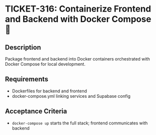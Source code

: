 # TICKET-316: Containerize Frontend and Backend with Docker Compose 🐳

## Description
Package frontend and backend into Docker containers orchestrated with Docker Compose for local development.

## Requirements
- Dockerfiles for backend and frontend
- docker-compose.yml linking services and Supabase config

## Acceptance Criteria
- `docker-compose up` starts the full stack; frontend communicates with backend 